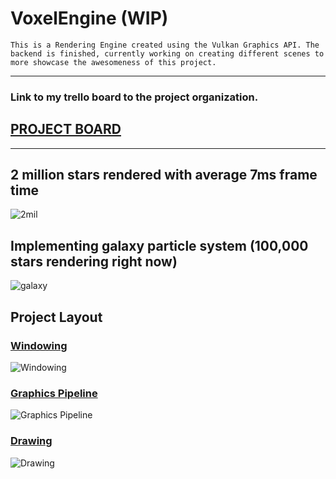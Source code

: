 # VoxelEngine (WIP)

```This is a Rendering Engine created using the Vulkan Graphics API. The backend is finished, currently working on creating different scenes to more showcase the awesomeness of this project.```

---
### Link to my trello board to the project organization.

## [PROJECT BOARD](https://trello.com/b/2YI795DN/voxelengine)

---

## 2 million stars rendered with average 7ms frame time

![2mil](VoxelEngine/images/2milStars.png)

## Implementing galaxy particle system (100,000 stars rendering right now)

![galaxy](VoxelEngine/images/SecondGalaxyAttempt.gif)

## Project Layout

### [Windowing](VoxelEngine/README/Windowing.md)

![Windowing](VoxelEngine/images/Windowing.png)

### [Graphics Pipeline](VoxelEngine/README/GraphicsPipeline.md)

![Graphics Pipeline](VoxelEngine/images/GraphicsPipeline.png)

### [Drawing](VoxelEngine/README/Drawing.md)

![Drawing](VoxelEngine/images/Drawing.png)

<!-- command to run on linux `make test` --->
